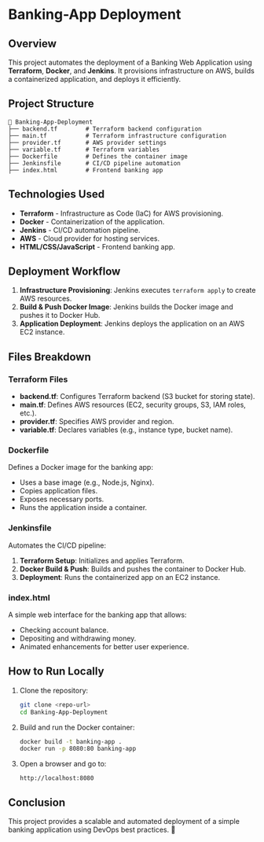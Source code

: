 # Banking-App Deployment

## Overview
This project automates the deployment of a Banking Web Application using **Terraform**, **Docker**, and **Jenkins**. It provisions infrastructure on AWS, builds a containerized application, and deploys it efficiently.

## Project Structure
```
📂 Banking-App-Deployment
├── backend.tf        # Terraform backend configuration
├── main.tf           # Terraform infrastructure configuration
├── provider.tf       # AWS provider settings
├── variable.tf       # Terraform variables
├── Dockerfile        # Defines the container image
├── Jenkinsfile       # CI/CD pipeline automation
├── index.html        # Frontend banking app
```

## Technologies Used
- **Terraform** - Infrastructure as Code (IaC) for AWS provisioning.
- **Docker** - Containerization of the application.
- **Jenkins** - CI/CD automation pipeline.
- **AWS** - Cloud provider for hosting services.
- **HTML/CSS/JavaScript** - Frontend banking app.

## Deployment Workflow
1. **Infrastructure Provisioning**: Jenkins executes `terraform apply` to create AWS resources.
2. **Build & Push Docker Image**: Jenkins builds the Docker image and pushes it to Docker Hub.
3. **Application Deployment**: Jenkins deploys the application on an AWS EC2 instance.

## Files Breakdown
### Terraform Files
- **backend.tf**: Configures Terraform backend (S3 bucket for storing state).
- **main.tf**: Defines AWS resources (EC2, security groups, S3, IAM roles, etc.).
- **provider.tf**: Specifies AWS provider and region.
- **variable.tf**: Declares variables (e.g., instance type, bucket name).

### Dockerfile
Defines a Docker image for the banking app:
- Uses a base image (e.g., Node.js, Nginx).
- Copies application files.
- Exposes necessary ports.
- Runs the application inside a container.

### Jenkinsfile
Automates the CI/CD pipeline:
1. **Terraform Setup**: Initializes and applies Terraform.
2. **Docker Build & Push**: Builds and pushes the container to Docker Hub.
3. **Deployment**: Runs the containerized app on an EC2 instance.

### index.html
A simple web interface for the banking app that allows:
- Checking account balance.
- Depositing and withdrawing money.
- Animated enhancements for better user experience.

## How to Run Locally
1. Clone the repository:
   ```sh
   git clone <repo-url>
   cd Banking-App-Deployment
   ```
2. Build and run the Docker container:
   ```sh
   docker build -t banking-app .
   docker run -p 8080:80 banking-app
   ```
3. Open a browser and go to:
   ```
   http://localhost:8080
   ```

## Conclusion
This project provides a scalable and automated deployment of a simple banking application using DevOps best practices. 🚀